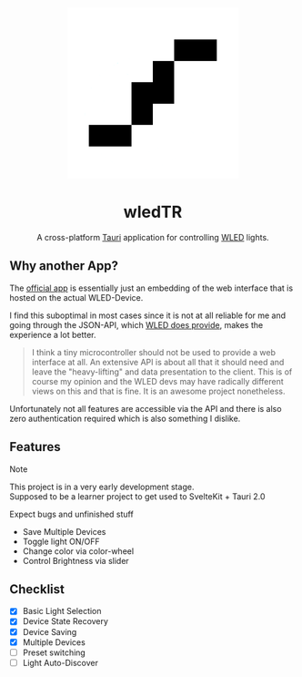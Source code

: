 <div align="center">
  <img style="height: 300px; width: 300px;" src="./static/favicon.png" />
  <h1>wledTR</h1>

  <p>A cross-platform <a href="https://github.com/tauri-apps/tauri">Tauri</a> application for controlling <a href="https://github.com/Aircoookie/WLED">WLED</a> lights.</p>
</div>

## Why another App?

The [official app](https://github.com/Aircoookie/WLED-App) is essentially just an embedding of the web interface that is hosted on the actual WLED-Device.

I find this suboptimal in most cases since it is not at all reliable for me and going through the JSON-API, which [WLED does provide](https://kno.wled.ge/interfaces/json-api/), makes the experience a lot better.

> I think a tiny microcontroller should not be used to provide a web interface at all. An extensive API is about all that it should need and leave the "heavy-lifting" and data presentation to the client.
> This is of course my opinion and the WLED devs may have radically different views on this and that is fine. It is an awesome project nonetheless.

Unfortunately not all features are accessible via the API and there is also zero authentication required which is also something I dislike.

## Features

> [!NOTE]  
> This project is in a very early development stage.<br>
> Supposed to be a learner project to get used to SvelteKit + Tauri 2.0
> 
> Expect bugs and unfinished stuff

- Save Multiple Devices
- Toggle light ON/OFF
- Change color via color-wheel
- Control Brightness via slider

## Checklist

- [x] Basic Light Selection
- [x] Device State Recovery
- [x] Device Saving
- [x] Multiple Devices
- [ ] Preset switching
- [ ] Light Auto-Discover
